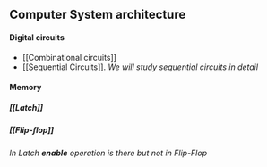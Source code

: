 ## Computer System architecture
#### Digital circuits
- [[Combinational circuits]]
- [[Sequential Circuits]].
*We will study sequential circuits in detail*
#### Memory
##### [[Latch]]
##### [[Flip-flop]]

*In Latch **enable** operation is there but not in Flip-Flop*